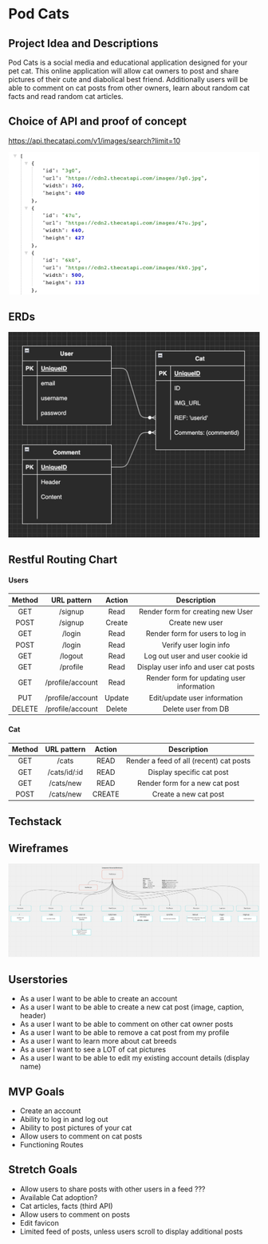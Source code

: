 # Pod Cats

## Project Idea and Descriptions

Pod Cats is a social media and educational application designed for your pet cat. This online application will allow cat owners to post and share pictures of their cute and diabolical best friend. Additionally users will be able to comment on cat posts from other owners, learn about random cat facts and read random cat articles.

## Choice of API and proof of concept

https://api.thecatapi.com/v1/images/search?limit=10

![cat api proof](./public/api.thecatapi.png)

## ERDs
![Entity Relational Diagrams](./public/project-3-erd.png)

## Restful Routing Chart

#### Users

| Method | URL pattern | Action | Description |
|:------:|:-----------:|:------:|:-----------:|
| GET    | /signup | Read | Render form for creating new User |
| POST   | /signup | Create | Create new user |
| GET    | /login | Read | Render form for users to log in |
| POST   | /login | Read | Verify user login info |
| GET    | /logout | Read | Log out user and user cookie id |
| GET    | /profile | Read | Display user info and user cat posts |
| GET    | /profile/account | Read | Render form for updating user information |
| PUT    | /profile/account | Update | Edit/update user information |
| DELETE | /profile/account | Delete | Delete user from DB |

#### Cat
| Method | URL pattern | Action | Description |
|:------:|:------:|:------:|:-----------:|
| GET    | /cats | READ | Render a feed of all (recent) cat posts |
| GET    | /cats/id/:id | READ | Display specific cat post |
| GET    | /cats/new | READ | Render form for a new cat post |
| POST   | /cats/new | CREATE | Create a new cat post |


## Techstack


## Wireframes
![Components](./public/wireframe-components.png)


## Userstories
* As a user I want to be able to create an account
* As a user I want to be able to create a new cat post (image, caption, header)
* As a user I want to be able to comment on other cat owner posts
* As a user I want to be able to remove a cat post from my profile
* As a user I want to learn more about cat breeds
* As a user I want to see a LOT of cat pictures
* As a user I want to be able to edit my existing account details (display name)


## MVP Goals
* Create an account
* Ability to log in and log out
* Ability to post pictures of your cat
* Allow users to comment on cat posts
* Functioning Routes


## Stretch Goals
* Allow users to share posts with other users in a feed ???
* Available Cat adoption?
* Cat articles, facts (third API)
* Allow users to comment on posts
* Edit favicon
* Limited feed of posts, unless users scroll to display additional posts 
